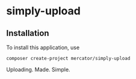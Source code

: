 # simply-upload
## Installation
To install this application, use
```?
composer create-project mercator/simply-upload
```

Uploading. Made. Simple.
